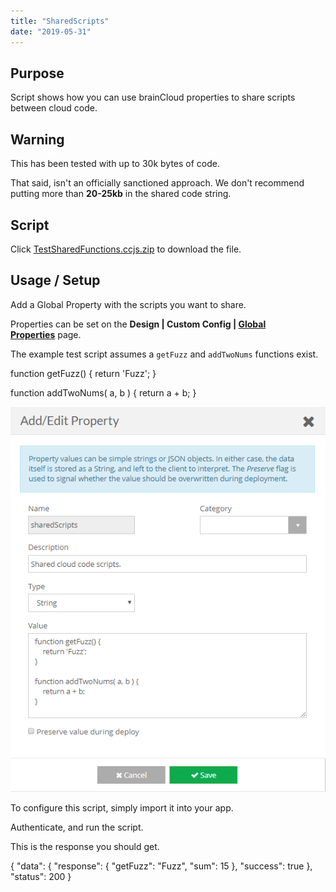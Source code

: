 ```yaml
---
title: "SharedScripts"
date: "2019-05-31"
---
```


## Purpose

Script shows how you can use brainCloud properties to share scripts between cloud code.

## Warning

This has been tested with up to 30k bytes of code.

That said, isn't an officially sanctioned approach. We don't recommend putting more than **20-25kb** in the shared code string.

## Script

Click [TestSharedFunctions.ccjs.zip](https://getbraincloud.com/apidocs/wp-content/uploads/2022/10/TestSharedFunctions.ccjs_.zip) to download the file.

## Usage / Setup

Add a Global Property with the scripts you want to share.

Properties can be set on the **Design | Custom Config | [Global Properties](https://portal.braincloudservers.com/admin/dashboard#/development/global-properties)** page.

The example test script assumes a `getFuzz` and `addTwoNums` functions exist.

function getFuzz() {
    return 'Fuzz';
}

function addTwoNums( a, b ) {
    return a + b;
}

![](images/image-1.png)

To configure this script, simply import it into your app.

Authenticate, and run the script.

This is the response you should get.

{
  "data": {
    "response": {
      "getFuzz": "Fuzz",
      "sum": 15
    },
    "success": true
  },
  "status": 200
}

